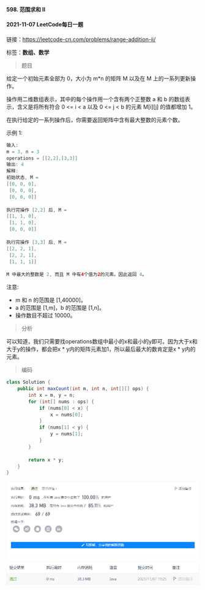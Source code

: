 #### 598. 范围求和 II

#### 2021-11-07 LeetCode每日一题

链接：https://leetcode-cn.com/problems/range-addition-ii/

标签：**数组、数学**

> 题目

给定一个初始元素全部为 0，大小为 m*n 的矩阵 M 以及在 M 上的一系列更新操作。

操作用二维数组表示，其中的每个操作用一个含有两个正整数 a 和 b 的数组表示，含义是将所有符合 0 <= i < a 以及 0 <= j < b 的元素 M[i][j] 的值都增加 1。

在执行给定的一系列操作后，你需要返回矩阵中含有最大整数的元素个数。

示例 1:

```java
输入: 
m = 3, n = 3
operations = [[2,2],[3,3]]
输出: 4
解释: 
初始状态, M = 
[[0, 0, 0],
 [0, 0, 0],
 [0, 0, 0]]

执行完操作 [2,2] 后, M = 
[[1, 1, 0],
 [1, 1, 0],
 [0, 0, 0]]

执行完操作 [3,3] 后, M = 
[[2, 2, 1],
 [2, 2, 1],
 [1, 1, 1]]

M 中最大的整数是 2, 而且 M 中有4个值为2的元素。因此返回 4。
```

注意:

- m 和 n 的范围是 [1,40000]。
- a 的范围是 [1,m]，b 的范围是 [1,n]。
- 操作数目不超过 10000。

> 分析

可以知道，我们只需要找operations数组中最小的x和最小的y即可。因为大于x和大于y的操作，都会把x * y内的矩阵元素加1，所以最后最大的数肯定是x * y内的元素。

> 编码

```java
class Solution {
    public int maxCount(int m, int n, int[][] ops) {
        int x = m, y = n;
        for (int[] nums : ops) {
            if (nums[0] < x) {
                x = nums[0];
            }
            if (nums[1] < y) {
                y = nums[1];
            }
        }

        return x * y;
    }
}
```

![image-20211107192553280](598.范围求和II.assets/image-20211107192553280.png)